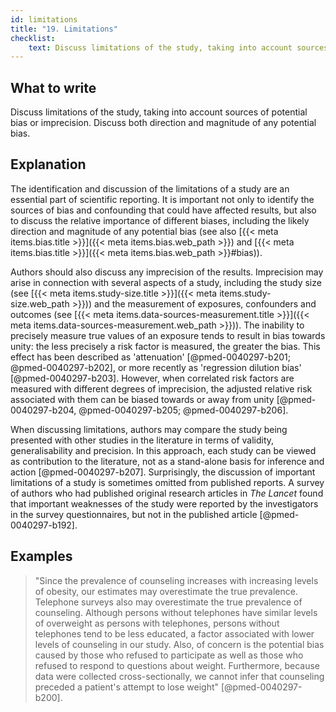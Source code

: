 ```yaml
---
id: limitations
title: "19. Limitations"
checklist: 
    text: Discuss limitations of the study, taking into account sources of potential bias or imprecision. Discuss both direction and magnitude of any potential bias.
---
```


## What to write

Discuss limitations of the study, taking into account sources of potential bias or imprecision. Discuss both direction and magnitude of any potential bias.

## Explanation

The identification and discussion of the limitations of a study are an
essential part of scientific reporting. It is important not only to
identify the sources of bias and confounding that could have affected
results, but also to discuss the relative importance of different
biases, including the likely direction and magnitude of any potential
bias (see also [{{< meta items.bias.title >}}]({{< meta items.bias.web_path >}}) and [{{< meta items.bias.title >}}]({{< meta items.bias.web_path >}}#bias)).

Authors should also discuss any imprecision of the results. Imprecision
may arise in connection with several aspects of a study, including the
study size (see [{{< meta items.study-size.title >}}]({{< meta items.study-size.web_path >}})) and the measurement of exposures, confounders and
outcomes (see [{{< meta items.data-sources-measurement.title >}}]({{< meta items.data-sources-measurement.web_path >}})). The inability to precisely measure true values of an
exposure tends to result in bias towards unity: the less precisely a
risk factor is measured, the greater the bias. This effect has been
described as 'attenuation'
[@pmed-0040297-b201; @pmed-0040297-b202], or more recently as
'regression dilution bias' [@pmed-0040297-b203]. However, when
correlated risk factors are measured with different degrees of
imprecision, the adjusted relative risk associated with them can be
biased towards or away from unity
[@pmed-0040297-b204, @pmed-0040297-b205; @pmed-0040297-b206].

When discussing limitations, authors may compare the study being
presented with other studies in the literature in terms of validity,
generalisability and precision. In this approach, each study can be
viewed as contribution to the literature, not as a stand-alone basis for
inference and action [@pmed-0040297-b207]. Surprisingly, the
discussion of important limitations of a study is sometimes omitted from
published reports. A survey of authors who had published original
research articles in *The Lancet* found that important weaknesses of the
study were reported by the investigators in the survey questionnaires,
but not in the published article [@pmed-0040297-b192].

## Examples

> "Since the prevalence of counseling increases with increasing levels of
obesity, our estimates may overestimate the true prevalence. Telephone
surveys also may overestimate the true prevalence of counseling.
Although persons without telephones have similar levels of overweight as
persons with telephones, persons without telephones tend to be less
educated, a factor associated with lower levels of counseling in our
study. Also, of concern is the potential bias caused by those who
refused to participate as well as those who refused to respond to
questions about weight. Furthermore, because data were collected
cross-sectionally, we cannot infer that counseling preceded a patient's
attempt to lose weight" [@pmed-0040297-b200].

